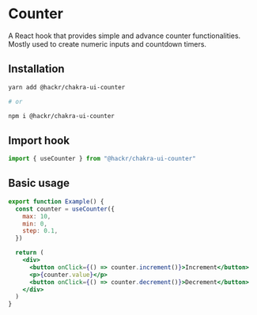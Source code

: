 # Counter

A React hook that provides simple and advance counter functionalities. Mostly
used to create numeric inputs and countdown timers.

## Installation

```sh
yarn add @hackr/chakra-ui-counter

# or

npm i @hackr/chakra-ui-counter
```

## Import hook

```js
import { useCounter } from "@hackr/chakra-ui-counter"
```

## Basic usage

```jsx
export function Example() {
  const counter = useCounter({
    max: 10,
    min: 0,
    step: 0.1,
  })

  return (
    <div>
      <button onClick={() => counter.increment()}>Increment</button>
      <p>{counter.value}</p>
      <button onClick={() => counter.decrement()}>Decrement</button>
    </div>
  )
}
```
